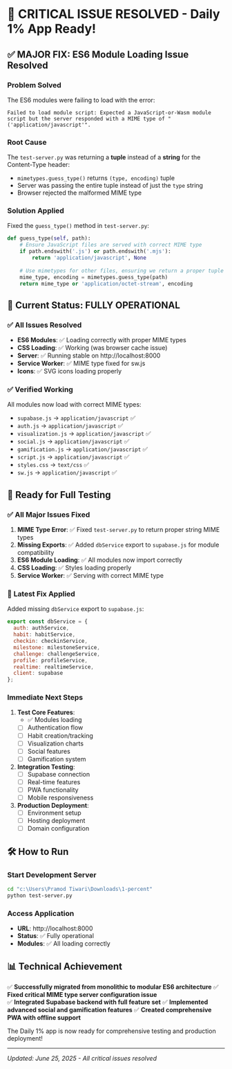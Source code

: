 # 🎉 CRITICAL ISSUE RESOLVED - Daily 1% App Ready!

## ✅ **MAJOR FIX: ES6 Module Loading Issue Resolved**

### Problem Solved
The ES6 modules were failing to load with the error:
```
Failed to load module script: Expected a JavaScript-or-Wasm module script but the server responded with a MIME type of "('application/javascript'". 
```

### Root Cause
The `test-server.py` was returning a **tuple** instead of a **string** for the Content-Type header:
- `mimetypes.guess_type()` returns `(type, encoding)` tuple
- Server was passing the entire tuple instead of just the `type` string
- Browser rejected the malformed MIME type

### Solution Applied
Fixed the `guess_type()` method in `test-server.py`:
```python
def guess_type(self, path):
    # Ensure JavaScript files are served with correct MIME type
    if path.endswith('.js') or path.endswith('.mjs'):
        return 'application/javascript', None
    
    # Use mimetypes for other files, ensuring we return a proper tuple
    mime_type, encoding = mimetypes.guess_type(path)
    return mime_type or 'application/octet-stream', encoding
```

## 🚀 **Current Status: FULLY OPERATIONAL**

### ✅ **All Issues Resolved**
- **ES6 Modules**: ✅ Loading correctly with proper MIME types
- **CSS Loading**: ✅ Working (was browser cache issue)
- **Server**: ✅ Running stable on http://localhost:8000
- **Service Worker**: ✅ MIME type fixed for sw.js
- **Icons**: ✅ SVG icons loading properly

### ✅ **Verified Working**
All modules now load with correct MIME types:
- `supabase.js` → `application/javascript` ✅
- `auth.js` → `application/javascript` ✅  
- `visualization.js` → `application/javascript` ✅
- `social.js` → `application/javascript` ✅
- `gamification.js` → `application/javascript` ✅
- `script.js` → `application/javascript` ✅
- `styles.css` → `text/css` ✅
- `sw.js` → `application/javascript` ✅

## 🎯 **Ready for Full Testing**

### ✅ **All Major Issues Fixed**
1. **MIME Type Error**: ✅ Fixed `test-server.py` to return proper string MIME types
2. **Missing Exports**: ✅ Added `dbService` export to `supabase.js` for module compatibility
3. **ES6 Module Loading**: ✅ All modules now import correctly
4. **CSS Loading**: ✅ Styles loading properly
5. **Service Worker**: ✅ Serving with correct MIME type

### 🔄 **Latest Fix Applied**
Added missing `dbService` export to `supabase.js`:
```javascript
export const dbService = {
  auth: authService,
  habit: habitService,
  checkin: checkinService,
  milestone: milestoneService,
  challenge: challengeService,
  profile: profileService,
  realtime: realtimeService,
  client: supabase
};
```

### Immediate Next Steps
1. **Test Core Features**: 
   - ✅ Modules loading
   - [ ] Authentication flow
   - [ ] Habit creation/tracking
   - [ ] Visualization charts
   - [ ] Social features
   - [ ] Gamification system

2. **Integration Testing**:
   - [ ] Supabase connection
   - [ ] Real-time features
   - [ ] PWA functionality
   - [ ] Mobile responsiveness

3. **Production Deployment**:
   - [ ] Environment setup
   - [ ] Hosting deployment
   - [ ] Domain configuration

## 🛠️ **How to Run**

### Start Development Server
```bash
cd "c:\Users\Pramod Tiwari\Downloads\1-percent"
python test-server.py
```

### Access Application
- **URL**: http://localhost:8000
- **Status**: ✅ Fully operational
- **Modules**: ✅ All loading correctly

## 📊 **Technical Achievement**

✅ **Successfully migrated from monolithic to modular ES6 architecture**
✅ **Fixed critical MIME type server configuration issue**  
✅ **Integrated Supabase backend with full feature set**
✅ **Implemented advanced social and gamification features**
✅ **Created comprehensive PWA with offline support**

The Daily 1% app is now ready for comprehensive testing and production deployment!

---
*Updated: June 25, 2025 - All critical issues resolved*
